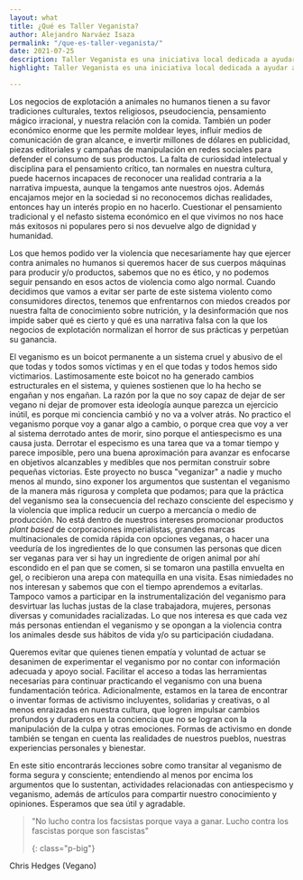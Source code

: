 ```yaml
---
layout: what
title: ¿Qué es Taller Veganista?
author: Alejandro Narváez Isaza
permalink: "/que-es-taller-veganista/"
date: 2021-07-25
description: Taller Veganista es una iniciativa local dedicada a ayudar a las personas que están interesadas en practicar el veganismo pero no saben cómo hacerlo, tienen dificultades, preguntas, o no tienen con quién hablar. Compartimos nuestra experiencia y recopilamos información valiosa desde un enfoque pro-interseccional, anti-imperialista y anti-capitalista.
highlight: Taller Veganista es una iniciativa local dedicada a ayudar a las personas que están interesadas en practicar el veganismo pero no saben cómo hacerlo, tienen dificultades, preguntas, o no tienen con quién hablar. Compartimos nuestra experiencia y recopilamos información valiosa desde un enfoque pro-interseccional, anti-imperialista y anti-capitalista.

---
```

Los negocios de explotación a animales no humanos tienen a su favor tradiciones culturales, textos religiosos, pseudociencia, pensamiento mágico irracional, y nuestra relación con la comida. También un poder económico enorme que les permite moldear leyes, influir medios de comunicación de gran alcance, e invertir millones de dólares en publicidad, piezas editoriales y campañas de manipulación en redes sociales para defender el consumo de sus productos. La falta de curiosidad intelectual y disciplina para el pensamiento crítico, tan normales en nuestra cultura, puede hacernos incapaces de reconocer una realidad contraria a la narrativa impuesta, aunque la tengamos ante nuestros ojos. Además encajamos mejor en la sociedad si no reconocemos dichas realidades, entonces hay un interés propio en no hacerlo. Cuestionar el pensamiento tradicional y el nefasto sistema económico en el que vivimos no nos hace más exitosos ni populares pero si nos devuelve algo de dignidad y humanidad.

Los que hemos podido ver la violencia que necesariamente hay que ejercer contra animales no humanos si queremos hacer de sus cuerpos máquinas para producir y/o productos, sabemos que no es ético, y no podemos seguir pensando en esos actos de violencia como algo normal. Cuando decidimos que vamos a evitar ser parte de este sistema violento como consumidores directos, tenemos que enfrentarnos con miedos creados por nuestra falta de conocimiento sobre nutrición, y la desinformación que nos impide saber qué es cierto y qué es una narrativa falsa con la que los negocios de explotación normalizan el horror de sus prácticas y perpetúan su ganancia.

El veganismo es un boicot permanente a un sistema cruel y abusivo de el que todas y todos somos víctimas y en el que todas y todos hemos sido victimarios. Lastimosamente este boicot no ha generado cambios estructurales en el sistema, y quienes sostienen que lo ha hecho se engañan y nos engañan. La razón por la que no soy capaz de dejar de ser vegano ni dejar de promover esta ideología aunque parezca un ejercicio inútil, es porque mi conciencia cambió y no va a volver atrás. No practico el veganismo porque voy a ganar algo a cambio, o porque crea que voy a ver al sistema derrotado antes de morir, sino porque el antiespecismo es una causa justa. Derrotar el especismo es una tarea que va a tomar tiempo y parece imposible, pero una buena aproximación para avanzar es enfocarse en objetivos alcanzables y medibles que nos permitan construir sobre pequeñas victorias. Este proyecto no busca "veganizar" a nadie y mucho menos al mundo, sino exponer los argumentos que sustentan el veganismo de la manera más rigurosa y completa que podamos; para que la práctica del veganismo sea la consecuencia del rechazo consciente del especismo y la violencia que implica reducir un cuerpo a mercancía o medio de producción. No está dentro de nuestros intereses promocionar productos _plant based_ de corporaciones imperialistas, grandes marcas multinacionales de comida rápida con opciones veganas, o hacer una veeduría de los ingredientes de lo que consumen las personas que dicen ser veganas para ver si hay un ingrediente de origen animal por ahí escondido en el pan que se comen, si se tomaron una pastilla envuelta en gel, o recibieron una arepa con matequilla en una visita. Esas nimiedades no nos interesan y sabemos que con el tiempo aprendemos a evitarlas. Tampoco vamos a participar en la instrumentalización del veganismo para desvirtuar las luchas justas de la clase trabajadora, mujeres, personas diversas y comunidades racializadas. Lo que nos interesa es que cada vez más personas entiendan el veganismo y se opongan a la violencia contra los animales desde sus hábitos de vida y/o su participación ciudadana.

Queremos evitar que quienes tienen empatía y voluntad de actuar se desanimen de experimentar el veganismo por no contar con información adecuada y apoyo social. Facilitar el acceso a todas las herramientas necesarias para continuar practicando el veganismo con una buena fundamentación teórica. Adicionalmente, estamos en la tarea de encontrar o inventar formas de activismo incluyentes, solidarias y creativas, o al menos enraizadas en nuestra cultura, que logren impulsar cambios profundos y duraderos en la conciencia que no se logran con la manipulación de la culpa y otras emociones. Formas de activismo en donde también se tengan en cuenta las realidades de nuestros pueblos, nuestras experiencias personales y bienestar.

En este sitio encontrarás lecciones sobre como transitar al veganismo de forma segura y consciente; entendiendo al menos por encima los argumentos que lo sustentan, actividades relacionadas con antiespecismo y veganismo, además de artículos para compartir nuestro conocimiento y opiniones. Esperamos que sea útil y agradable.

> "No lucho contra los facsistas porque vaya a ganar. Lucho contra los fascistas porque son fascistas"
>
> {: class="p-big"}

Chris Hedges (Vegano)

